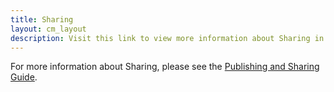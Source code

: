 ```yaml
---
title: Sharing
layout: cm_layout
description: Visit this link to view more information about Sharing in the RightScale Cloud Management Platform.
---
```


For more information about Sharing, please see the [Publishing and Sharing Guide](/cm/pas/index.html).
